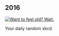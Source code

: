 ## 2016
[![Want to feel old? Wait.](https://imgs.xkcd.com/comics/2016.png)](https://xkcd.com/1624/ "Want to feel old? Wait.")

Your daily random xkcd
